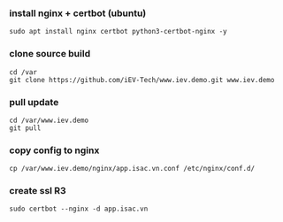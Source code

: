 ### install nginx + certbot (ubuntu)
```Terminal
sudo apt install nginx certbot python3-certbot-nginx -y
```

### clone source build
```Terminal
cd /var
git clone https://github.com/iEV-Tech/www.iev.demo.git www.iev.demo
```

### pull update
```Terminal
cd /var/www.iev.demo
git pull
```

### copy config to nginx
```Terminal
cp /var/www.iev.demo/nginx/app.isac.vn.conf /etc/nginx/conf.d/
```

### create ssl R3
```Terminal
sudo certbot --nginx -d app.isac.vn
```